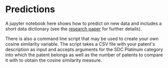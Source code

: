 # Predictions

A jupyter notebook here shows how to predict on new data and includes a short data dictionary (see the [research paper](https://drive.google.com/open?id=1sqighkgCou1QalQ04polmRmMXUBmQOJN) for further details).

There is also a command line script that may be used to create your own cosine similarity variable. The script takes a CSV file with your patent's description as input and accepts arguments for the SDC Platinum category into which the patent belongs as well as the number of patents to compare it with to obtain the cosine similarity measure.
